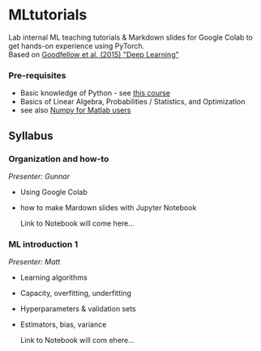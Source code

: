 # MLtutorials
Lab internal ML teaching tutorials & Markdown slides for Google Colab to get hands-on experience using PyTorch.  
Based on [Goodfellow et al. (2015) "Deep Learning"](http://www.deeplearningbook.org/)

### Pre-requisites
* Basic knowledge of Python - see [this course](https://www.coursera.org/learn/python-programming-introduction)
* Basics of Linear Algebra, Probabilities / Statistics, and Optimization
* see also [Numpy for Matlab users](https://docs.scipy.org/doc/numpy/user/numpy-for-matlab-users.html)

## Syllabus
### Organization and how-to
_Presenter: Gunnar_  
* Using Google Colab
* how to make Mardown slides with Jupyter Notebook  

   Link to Notebook will come here...

### ML introduction 1
_Presenter: Matt_  
* Learning algorithms
* Capacity, overfitting, underfitting
* Hyperparameters & validation sets
* Estimators, bias, variance  

   Link to Notebook will com ehere...
